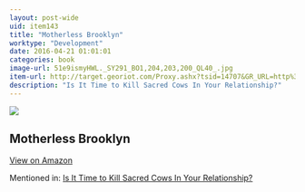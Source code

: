 ```yaml
---
layout: post-wide
uid: item143
title: "Motherless Brooklyn"
worktype: "Development"
date: 2016-04-21 01:01:01
categories: book
image-url: 51e9ismyHWL._SY291_BO1,204,203,200_QL40_.jpg
item-url: http://target.georiot.com/Proxy.ashx?tsid=14707&GR_URL=http%3A%2F%2Fwww.amazon.com%2FMotherless-Brooklyn-Jonathan-Lethem%2Fdp%2F0375724834%2F
description: "Is It Time to Kill Sacred Cows In Your Relationship?"
---
```

<a href="http://target.georiot.com/Proxy.ashx?tsid=14707&GR_URL=http%3A%2F%2Fwww.amazon.com%2FMotherless-Brooklyn-Jonathan-Lethem%2Fdp%2F0375724834%2F" target="blank"><img src="../../../../img/thumbs/51e9ismyHWL._SY291_BO1,204,203,200_QL40_.jpg" class="prod-img"></a>
<h2>Motherless Brooklyn</h2>
<p><a class="btn btn-primary" href="http://target.georiot.com/Proxy.ashx?tsid=14707&GR_URL=http%3A%2F%2Fwww.amazon.com%2FMotherless-Brooklyn-Jonathan-Lethem%2Fdp%2F0375724834%2F" target="blank">View on Amazon</a><p>
<p>Mentioned in: <a href="http://fourhourworkweek.com/2015/05/20/google-x/" target="blank">Is It Time to Kill Sacred Cows In Your Relationship?</a></p>
